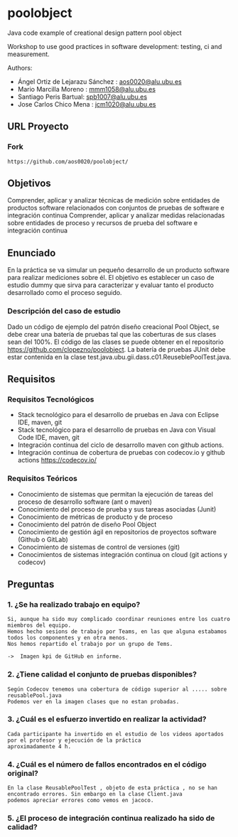 poolobject
==========


Java code example of creational design pattern pool object

Workshop to use good practices in software development: testing, ci and measurement.

Authors:
- Ángel Ortiz de Lejarazu Sánchez : aos0020@alu.ubu.es
- Mario Marcilla Moreno : mmm1058@alu.ubu.es
- Santiago Peris Bartual: spb1007@alu.ubu.es
- Jose Carlos Chico Mena : jcm1020@alu.ubu.es

## URL Proyecto
### Fork
	https://github.com/aos0020/poolobject/
 
## Objetivos
Comprender, aplicar y analizar técnicas de medición sobre entidades de productos software relacionados con conjuntos de pruebas de software e integración continua
Comprender, aplicar y analizar medidas relacionadas sobre entidades de proceso y recursos de prueba del software e integración continua

## Enunciado
En la práctica se va simular un pequeño desarrollo de un producto software para realizar mediciones sobre él. 
El objetivo es establecer un caso de estudio dummy que sirva para caracterizar y evaluar tanto el producto desarrollado como el proceso seguido.

### Descripción del caso de estudio
Dado un código de ejemplo del patrón diseño creacional Pool Object, se debe crear una batería de pruebas tal que las coberturas de sus clases sean del 100%. 
El código de las clases se puede obtener en el repositorio https://github.com/clopezno/poolobject. La batería de pruebas JUnit debe estar contenida en la clase 
test.java.ubu.gii.dass.c01.ReuseblePoolTest.java.

## Requisitos

### Requisitos Tecnológicos
- Stack tecnológico para el desarrollo de pruebas en Java con Eclipse IDE, maven, git
- Stack tecnológico para el desarrollo de pruebas en Java con Visual Code IDE, maven, git
- Integración continua del ciclo de desarrollo maven con github actions.
- Integración continua de cobertura de pruebas con codecov.io y github actions https://codecov.io/

### Requisitos Teóricos
- Conocimiento de sistemas que permitan la ejecución de tareas del proceso de desarrollo software (ant o maven)
- Conocimiento del proceso de prueba y sus tareas asociadas (Junit)
- Conocimiento de métricas de producto y de proceso
- Conocimiento del patrón de diseño Pool Object
- Conocimiento de gestión ágil en repositorios de proyectos software (Github o GitLab)
- Conocimiento de sistemas de control de versiones (git)
- Conocimientos de sistemas integración continua on cloud (git actions y codecov)


## Preguntas

### 1. ¿Se ha realizado trabajo en equipo?
	Si, aunque ha sido muy complicado coordinar reuniones entre los cuatro miembros del equipo. 
	Hemos hecho sesions de trabajo por Teams, en las que alguna estabamos todos los componentes y en otra menos. 
	Nos hemos repartido el trabajo por un grupo de Tems.
	
	->	Imagen kpi de GitHub en informe.
	
	

### 2. ¿Tiene calidad el conjunto de pruebas disponibles?
	Según Codecov tenemos una cobertura de código superior al ..... sobre reusablePool.java
	Podemos ver en la imagen clases que no estan probadas.
	
	

### 3. ¿Cuál es el esfuerzo invertido en realizar la actividad?
	Cada participante ha invertido en el estudio de los videos aportados por el profesor y ejecución de la práctica 
	aproximadamente 4 h.
	

### 4. ¿Cuál es el número de fallos encontrados en el código original?

	En la clase ReusablePoolTest , objeto de esta práctica , no se han encontrado errores. Sin embargo en la clase Client.java 
	podemos apreciar errores como vemos en jacoco.
	

### 5. ¿El proceso de integración continua realizado ha sido de calidad?

